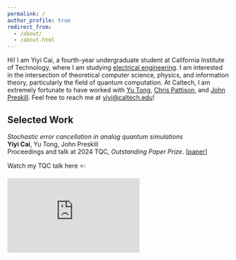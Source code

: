 ```yaml
---
permalink: /
author_profile: true
redirect_from: 
  - /about/
  - /about.html
---
```


Hi! I am Yiyi Cai, a fourth-year undergraduate student at California Institute of Technology, where I am studying [electrical engineering](https://www.ee.caltech.edu/). I am interested in the intersection of theoretical computer science, physics, and information theory, particularly the field of quantum computation. At Caltech, I am extremely fortunate to have worked with [Yu Tong](https://scholars.duke.edu/person/yu.tong), [Chris Pattison](https://scholar.google.com/citations?user=4neYf8oAAAAJ&hl=en), and [John Preskill](http://theory.caltech.edu/~preskill/). Feel free to reach me at yiyi@caltech.edu!


Selected Work
----------
*Stochastic error cancellation in analog quantum simulations*  
**Yiyi Cai**, Yu Tong, John Preskill  
Proceedings and talk at 2024 TQC, *Outstanding Paper Prize*. [[paper](https://drops.dagstuhl.de/entities/document/10.4230/LIPIcs.TQC.2024.2)]

Watch my TQC talk here :star:: 
<iframe width="300" height="169" src="https://www.youtube.com/embed/EA1-S-TBRYs" frameborder="0" allow="accelerometer; autoplay; clipboard-write; encrypted-media; gyroscope; picture-in-picture" allowfullscreen></iframe>


